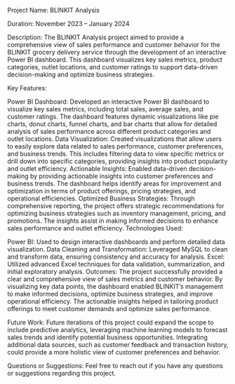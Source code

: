 
Project Name: BLINKIT Analysis

Duration: November 2023 – January 2024

Description:
The BLINKIT Analysis project aimed to provide a comprehensive view of sales performance and customer behavior for the BLINKIT grocery delivery service through the development of an interactive Power BI dashboard. This dashboard visualizes key sales metrics, product categories, outlet locations, and customer ratings to support data-driven decision-making and optimize business strategies.

Key Features:

Power BI Dashboard: Developed an interactive Power BI dashboard to visualize key sales metrics, including total sales, average sales, and customer ratings. The dashboard features dynamic visualizations like pie charts, donut charts, funnel charts, and bar charts that allow for detailed analysis of sales performance across different product categories and outlet locations.
Data Visualization: Created visualizations that allow users to easily explore data related to sales performance, customer preferences, and business trends. This includes filtering data to view specific metrics or drill down into specific categories, providing insights into product popularity and outlet efficiency.
Actionable Insights: Enabled data-driven decision-making by providing actionable insights into customer preferences and business trends. The dashboard helps identify areas for improvement and optimization in terms of product offerings, pricing strategies, and operational efficiencies.
Optimized Business Strategies: Through comprehensive reporting, the project offers strategic recommendations for optimizing business strategies such as inventory management, pricing, and promotions. The insights assist in making informed decisions to enhance sales performance and outlet efficiency.
Technologies Used:

Power BI: Used to design interactive dashboards and perform detailed data visualization.
Data Cleaning and Transformation: Leveraged MySQL to clean and transform data, ensuring consistency and accuracy for analysis.
Excel: Utilized advanced Excel techniques for data validation, summarization, and initial exploratory analysis.
Outcomes: The project successfully provided a clear and comprehensive view of sales metrics and customer behavior. By visualizing key data points, the dashboard enabled BLINKIT’s management to make informed decisions, optimize business strategies, and improve operational efficiency. The actionable insights helped in tailoring product offerings to meet customer demands and optimize sales performance.

Future Work: Future iterations of this project could expand the scope to include predictive analytics, leveraging machine learning models to forecast sales trends and identify potential business opportunities. Integrating additional data sources, such as customer feedback and transaction history, could provide a more holistic view of customer preferences and behavior.

Questions or Suggestions: Feel free to reach out if you have any questions or suggestions regarding this project.
